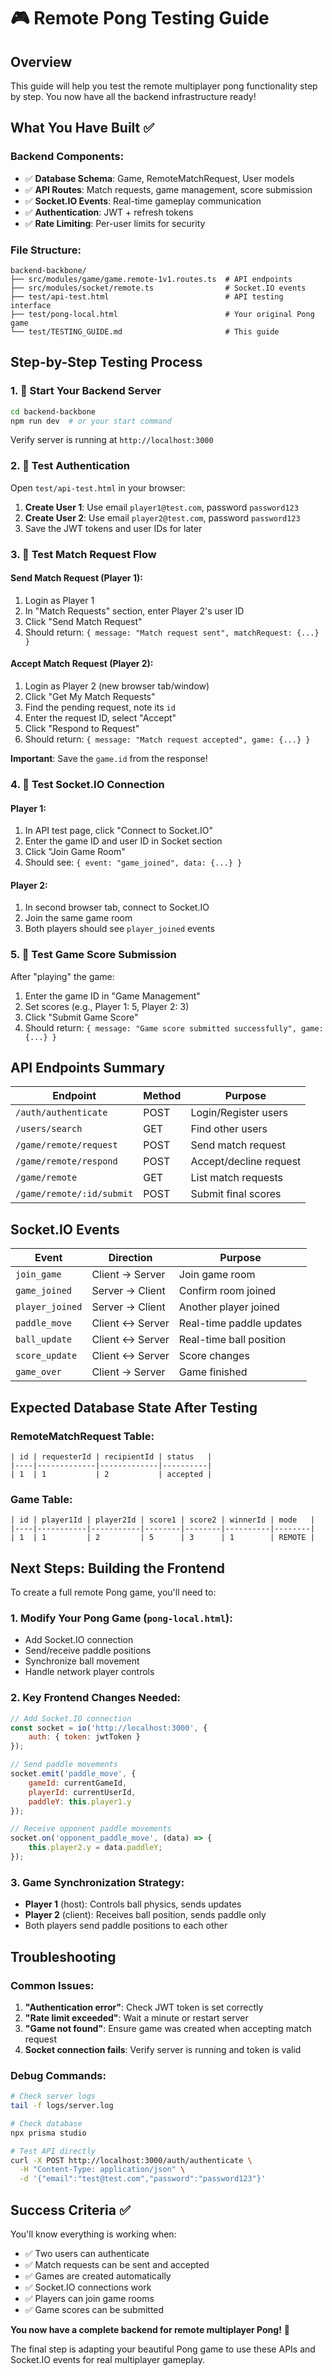 # 🎮 Remote Pong Testing Guide

## Overview
This guide will help you test the remote multiplayer pong functionality step by step. You now have all the backend infrastructure ready!

## What You Have Built ✅

### Backend Components:
- ✅ **Database Schema**: Game, RemoteMatchRequest, User models
- ✅ **API Routes**: Match requests, game management, score submission
- ✅ **Socket.IO Events**: Real-time gameplay communication
- ✅ **Authentication**: JWT + refresh tokens
- ✅ **Rate Limiting**: Per-user limits for security

### File Structure:
```
backend-backbone/
├── src/modules/game/game.remote-1v1.routes.ts  # API endpoints
├── src/modules/socket/remote.ts                # Socket.IO events
├── test/api-test.html                          # API testing interface
├── test/pong-local.html                        # Your original Pong game
└── test/TESTING_GUIDE.md                       # This guide
```

## Step-by-Step Testing Process

### 1. 🚀 Start Your Backend Server
```bash
cd backend-backbone
npm run dev  # or your start command
```

Verify server is running at `http://localhost:3000`

### 2. 🔐 Test Authentication
Open `test/api-test.html` in your browser:
1. **Create User 1**: Use email `player1@test.com`, password `password123`
2. **Create User 2**: Use email `player2@test.com`, password `password123`
3. Save the JWT tokens and user IDs for later

### 3. 🎯 Test Match Request Flow

#### Send Match Request (Player 1):
1. Login as Player 1
2. In "Match Requests" section, enter Player 2's user ID
3. Click "Send Match Request"
4. Should return: `{ message: "Match request sent", matchRequest: {...} }`

#### Accept Match Request (Player 2):
1. Login as Player 2 (new browser tab/window)
2. Click "Get My Match Requests"
3. Find the pending request, note its `id`
4. Enter the request ID, select "Accept"
5. Click "Respond to Request"
6. Should return: `{ message: "Match request accepted", game: {...} }`

**Important**: Save the `game.id` from the response!

### 4. 🔌 Test Socket.IO Connection

#### Player 1:
1. In API test page, click "Connect to Socket.IO"
2. Enter the game ID and user ID in Socket section
3. Click "Join Game Room"
4. Should see: `{ event: "game_joined", data: {...} }`

#### Player 2:
1. In second browser tab, connect to Socket.IO
2. Join the same game room
3. Both players should see `player_joined` events

### 5. 🏓 Test Game Score Submission
After "playing" the game:
1. Enter the game ID in "Game Management"
2. Set scores (e.g., Player 1: 5, Player 2: 3)
3. Click "Submit Game Score"
4. Should return: `{ message: "Game score submitted successfully", game: {...} }`

## API Endpoints Summary

| Endpoint | Method | Purpose |
|----------|--------|---------|
| `/auth/authenticate` | POST | Login/Register users |
| `/users/search` | GET | Find other users |
| `/game/remote/request` | POST | Send match request |
| `/game/remote/respond` | POST | Accept/decline request |
| `/game/remote` | GET | List match requests |
| `/game/remote/:id/submit` | POST | Submit final scores |

## Socket.IO Events

| Event | Direction | Purpose |
|-------|-----------|---------|
| `join_game` | Client → Server | Join game room |
| `game_joined` | Server → Client | Confirm room joined |
| `player_joined` | Server → Client | Another player joined |
| `paddle_move` | Client ↔ Server | Real-time paddle updates |
| `ball_update` | Client ↔ Server | Real-time ball position |
| `score_update` | Client ↔ Server | Score changes |
| `game_over` | Client → Server | Game finished |

## Expected Database State After Testing

### RemoteMatchRequest Table:
```
| id | requesterId | recipientId | status   |
|----|-------------|-------------|----------|
| 1  | 1           | 2           | accepted |
```

### Game Table:
```
| id | player1Id | player2Id | score1 | score2 | winnerId | mode   |
|----|-----------|-----------|--------|--------|----------|--------|
| 1  | 1         | 2         | 5      | 3      | 1        | REMOTE |
```

## Next Steps: Building the Frontend

To create a full remote Pong game, you'll need to:

### 1. **Modify Your Pong Game** (`pong-local.html`):
- Add Socket.IO connection
- Send/receive paddle positions
- Synchronize ball movement
- Handle network player controls

### 2. **Key Frontend Changes Needed**:
```javascript
// Add Socket.IO connection
const socket = io('http://localhost:3000', {
    auth: { token: jwtToken }
});

// Send paddle movements
socket.emit('paddle_move', {
    gameId: currentGameId,
    playerId: currentUserId,
    paddleY: this.player1.y
});

// Receive opponent paddle movements
socket.on('opponent_paddle_move', (data) => {
    this.player2.y = data.paddleY;
});
```

### 3. **Game Synchronization Strategy**:
- **Player 1** (host): Controls ball physics, sends updates
- **Player 2** (client): Receives ball position, sends paddle only
- Both players send paddle positions to each other

## Troubleshooting

### Common Issues:

1. **"Authentication error"**: Check JWT token is set correctly
2. **"Rate limit exceeded"**: Wait a minute or restart server
3. **"Game not found"**: Ensure game was created when accepting match request
4. **Socket connection fails**: Verify server is running and token is valid

### Debug Commands:
```bash
# Check server logs
tail -f logs/server.log

# Check database
npx prisma studio

# Test API directly
curl -X POST http://localhost:3000/auth/authenticate \
  -H "Content-Type: application/json" \
  -d '{"email":"test@test.com","password":"password123"}'
```

## Success Criteria ✅

You'll know everything is working when:
- ✅ Two users can authenticate
- ✅ Match requests can be sent and accepted
- ✅ Games are created automatically
- ✅ Socket.IO connections work
- ✅ Players can join game rooms
- ✅ Game scores can be submitted

**You now have a complete backend for remote multiplayer Pong!** 🎉

The final step is adapting your beautiful Pong game to use these APIs and Socket.IO events for real multiplayer gameplay.